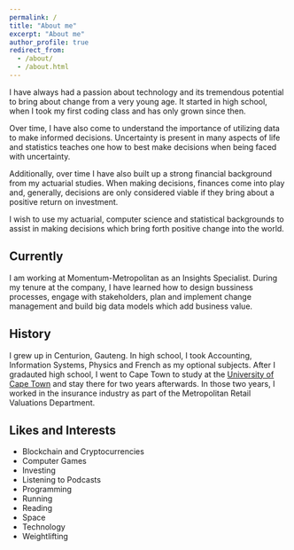 ```yaml
---
permalink: /
title: "About me"
excerpt: "About me"
author_profile: true
redirect_from: 
  - /about/
  - /about.html
---
```


I have always had a passion about technology and its tremendous potential to bring about change from a very young age. It started in  high school, when I took my first coding class and has only grown since then.

Over time, I have also come to understand the importance of utilizing data to make informed decisions. Uncertainty is present in many aspects of life and statistics teaches one how to best make decisions when being faced with uncertainty.  

Additionally, over time I have also built up a strong financial background from my actuarial studies. When making decisions, finances come into play and, generally, decisions are only considered viable if they bring about a positive return on investment.

I wish to use my actuarial, computer science and statistical backgrounds to assist in making decisions which bring forth positive change into the world. 

## Currently

I am working at Momentum-Metropolitan as an Insights Specialist. During my tenure at the company, I have learned how to design bussiness processes, engage with stakeholders, plan and implement change management and build big data models which add business value.

## History

I grew up in Centurion, Gauteng. In high school, I took Accounting, Information Systems, Physics and French as my optional subjects. After I gradauted high school, I went to Cape Town to study at the [University of Cape Town](https://www.uct.ac.za/) and stay there for two years afterwards. In those two years, I worked in the insurance industry as part of the Metropolitan Retail Valuations Department.

## Likes and Interests

* Blockchain and Cryptocurrencies
* Computer Games
* Investing
* Listening to Podcasts
* Programming
* Running
* Reading
* Space
* Technology
* Weightlifting